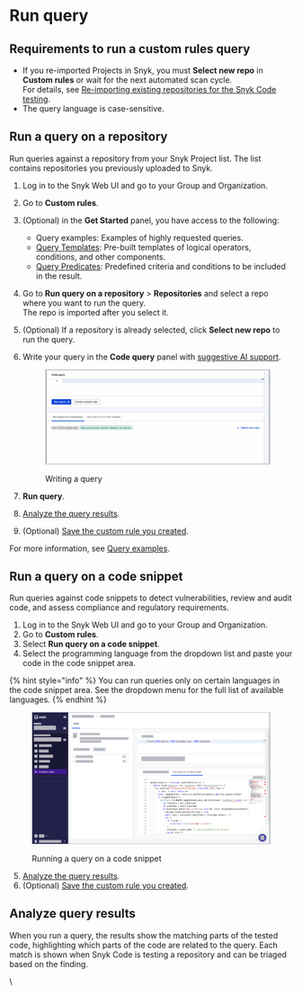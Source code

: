 # Run query

## Requirements to run a custom rules query

* If you re-imported Projects in Snyk, you must **Select new repo** in **Custom rules** or wait for the next automated scan cycle.\
  For details, see [Re-importing existing repositories for the Snyk Code testing](../snyk-code-and-your-repositories/re-importing-existing-repositories-for-snyk-code-testing.md).
* The query language is case-sensitive.

## Run a query on a repository

Run queries against a repository from your Snyk Project list. The list contains repositories you previously uploaded to Snyk.

1. Log in to the Snyk Web UI and go to your Group and Organization.
2. Go to **Custom rules**.
3. (Optional) in the **Get Started** panel, you have access to the following:
   * Query examples: Examples of highly requested queries.
   * [Query Templates](how-custom-rules-work.md#query-templates): Pre-built templates of logical operators, conditions, and other components.
   * [Query Predicates](how-custom-rules-work.md#query-predicates): Predefined criteria and conditions to be included in the result.
4. Go to **Run query on a repository** > **Repositories** and select a repo where you want to run the query.\
   The repo is imported after you select it.&#x20;
5. (Optional) If a repository is already selected, click **Select new repo** to run the query.
6.  Write your query in the **Code query** panel with [suggestive AI support](how-custom-rules-work.md#suggestive-ai-support).&#x20;

    <figure><img src="../../../.gitbook/assets/writing_query (2).gif" alt="Writing a query"><figcaption><p>Writing a query</p></figcaption></figure>
7. **Run query**.
8. [Analyze the query results](run-query.md#analyze-query-results).
9. (Optional) [Save the custom rule you created](run-query.md#save-custom-rule).

For more information, see [Query examples](query-examples.md).

## Run a query on a code snippet

Run queries against code snippets to detect vulnerabilities, review and audit code, and assess compliance and regulatory requirements.

1. Log in to the Snyk Web UI and go to your Group and Organization.
2. Go to **Custom rules**.
3. Select **Run query on a code snippet**.
4. Select the programming language from the dropdown list and paste your code in the code snippet area.

{% hint style="info" %}
You can run queries only on certain languages in the code snippet area. See the dropdown menu for the full list of available languages.
{% endhint %}

<figure><img src="../../../.gitbook/assets/run_query_on_a_code_snippet (1).png" alt="Running a query on a code snippet."><figcaption><p>Running a query on a code snippet</p></figcaption></figure>

5. [Analyze the query results](run-query.md#analyze-query-results).
6. (Optional) [Save the custom rule you created](run-query.md#save-custom-rule).

## Analyze query results

When you run a query, the results show the matching parts of the tested code, highlighting which parts of the code are related to the query. Each match is shown when Snyk Code is testing a repository and can be triaged based on the finding.

\

